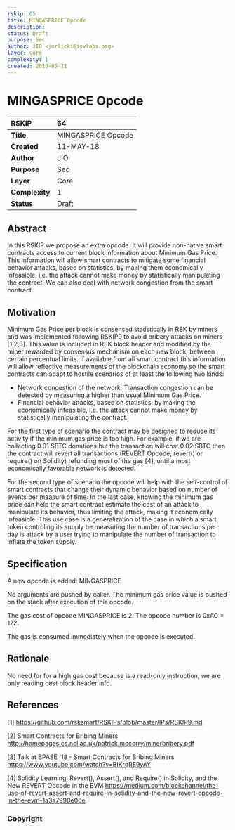 ```yaml
---
rskip: 65
title: MINGASPRICE Opcode
description: 
status: Draft
purpose: Sec
author: JIO <jorlicki@iovlabs.org>
layer: Core
complexity: 1
created: 2018-05-11
---
```


# MINGASPRICE Opcode

|RSKIP          |64           |
| :------------ |:-------------|
|**Title**      |MINGASPRICE Opcode |
|**Created**    |11-MAY-18 |
|**Author**     |JIO |
|**Purpose**    |Sec |
|**Layer**      |Core |
|**Complexity** |1 |
|**Status**     |Draft |
## Abstract

In this RSKIP we propose an extra opcode. It will provide non-native smart contracts access to current block information about Minimum Gas Price. This information will allow smart contracts to mitigate some financial behavior attacks, based on statistics, by making them economically infeasible, i.e. the attack cannot make money by statistically manipulating the contract. We can also deal with network congestion from the smart contract.

## Motivation

Minimum Gas Price per block is consensed statistically in RSK by miners and was implemented following RSKIP9 to avoid bribery attacks on miners [1,2,3]. This value is included in RSK block header and modified by the miner rewarded by consensus mechanism on each new block, between certain percentual limits. If available from all smart contract this information will allow reflective measurements of the blockchain economy so the smart contracts can adapt to hostile scenarios of at least the following two kinds:

* Network congestion of the network. Transaction congestion can be detected by measuring a higher than usual Minimum Gas Price.
* Financial behavior attacks, based on statistics, by making the economically infeasible, i.e. the attack cannot make money by statistically manipulating the contract.

For the first type of scenario the contract may be designed to reduce its activity if the minimum gas price is too high. For example, if we are collecting 0.01 SBTC donations but the transaction will cost 0.02 SBTC then the contract will revert all transactions (REVERT Opcode, revert() or require() on Solidity) refunding most of the gas [4], until a most economically favorable network is detected.

For the second type of scenario the opcode will help with the self-control of smart contracts that change their dynamic behavior based on number of events per measure of time. In the last case, knowing the minimum gas price can help the smart contract estimate the cost of an attack to manipulate its behavior, thus limiting the attack, making it economically infeasible. This use case is a generalization of the case in which a smart token controling its supply be measuring the number of transactions per day is attack by a user trying to manipulate the number of transaction to inflate the token supply.

## Specification

A new opcode is added: MINGASPRICE

No arguments are pushed by caller. The minimum gas price value is pushed on the stack after execution of this opcode.

The gas cost of opcode MINGASPRICE is 2.
The opcode number is 0xAC = 172.

The gas is consumed immediately when the opcode is executed.


## Rationale

No need for for a high gas cost because is a read-only instruction, we are only reading best block header info.

## References

[1] https://github.com/rsksmart/RSKIPs/blob/master/IPs/RSKIP9.md

[2] Smart Contracts for Bribing Miners http://homepages.cs.ncl.ac.uk/patrick.mccorry/minerbribery.pdf

[3] Talk at BPASE '18 - Smart Contracts for Bribing Miners https://www.youtube.com/watch?v=BIKrqRE9yAY

[4] Solidity Learning: Revert(), Assert(), and Require() in Solidity, and the New REVERT Opcode in the EVM https://medium.com/blockchannel/the-use-of-revert-assert-and-require-in-solidity-and-the-new-revert-opcode-in-the-evm-1a3a7990e06e

### Copyright
